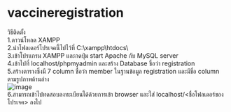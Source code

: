 # vaccineregistration
วิธีติดตั้ง<br />
1.ดาวน์โหลด XAMPP<br />
2.นำโฟลเดอร์โปรเจคนี้ไปไว้ที่ C:\xampp\htdocs\ <br />
3.เข้าโปรแกรม XAMPP และกดปุ่ม start Apache กับ MySQL server<br />
4.เข้าไปที่ localhost/phpmyadmin และสร้าง Database ชื่อว่า registration<br />
5.สร้างตารางซึ่งมี 7 column ชื่อว่า member  ในฐานข้อมูล registration และมีชื่อ column ตามรูปภาพด้านล่าง<br />
![image](https://user-images.githubusercontent.com/79450551/127744377-3972d7fd-5114-4be4-b0ff-9414b63ad6d2.png)<br />
6.สามารถเข้าไปทดสอบลงทะเบียนได้ด้วยการเข้า browser และใส่ localhost/<ชื่อโฟลเดอร์ของโปรเจค> ลงไป <br />
